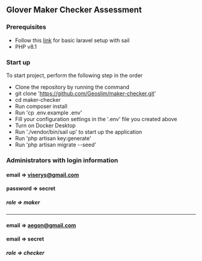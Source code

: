 
## Glover Maker Checker Assessment 

### Prerequisites

- Follow this [link](https://laravel.com/docs/8.x/installation#getting-started-on-macos) for basic laravel setup with sail
- PHP v8.1

### Start up

To start project, perform the following step in the order

- Clone the repository by running the command
- git clone 'https://github.com/Geoslim/maker-checker.git'
- cd maker-checker
- Run composer install
- Run 'cp .env.example .env'
- Fill your configuration settings in the '.env' file you created above
- Turn on Docker Desktop
- Run './vendor/bin/sail up' to start up the application
- Run 'php artisan key:generate'
- Run 'php artisan migrate --seed'

### Administrators with login information

#### email => viserys@gmail.com
#### password => secret
##### role => maker
________________________________________________________________

#### email => aegon@gmail.com
#### email => secret
##### role => checker
